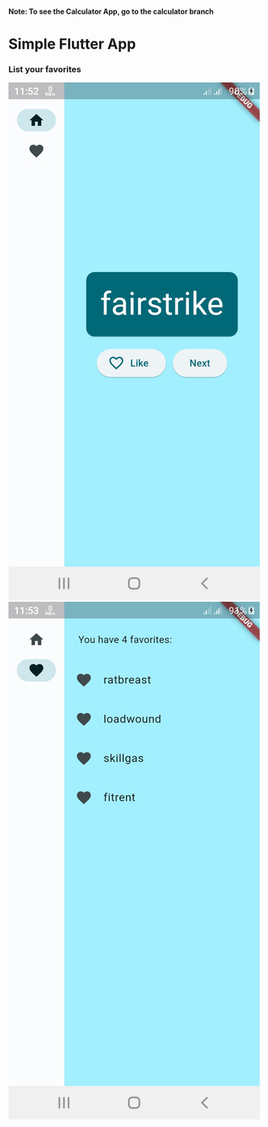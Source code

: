 #### Note: To see the Calculator App, go to the calculator branch
# Simple Flutter App
### List your favorites
![home-page](https://github.com/mehedihasanshakil7/Calculator-App/blob/master/img/home_page.jpg)
![favorite-page](https://github.com/mehedihasanshakil7/Calculator-App/blob/master/img/favorite_page.jpg)
